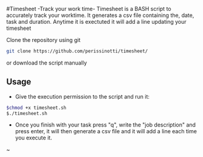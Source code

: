 #Timesheet -Track your work time- 
Timesheet is a BASH script to accurately track your worktime. It generates a csv file containing the, date, task and duration. Anytime it is exectuted it will add a line updating your timesheet

Clone the repository using git

```bash
git clone https://github.com/perissinotti/timesheet/
```

or download the script manually

## Usage

* Give the execution permission to the script and run it:

```bash
$chmod +x timesheet.sh
$./timesheet.sh
```
* Once you finish with your task press "q",  write the "job description" and press enter, it will then generate a csv file and it will add a line each time you execute it. 


~                                    
